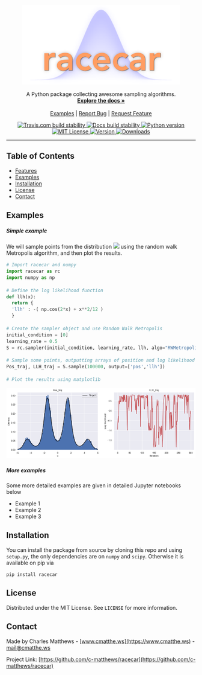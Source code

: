 <!-- PROJECT LOGO -->
<br />
<p align="center">
  <a href="https://github.com/c-matthews/racecar#readme">
    <img src="https://raw.githubusercontent.com/c-matthews/racecar/main/img/logo.png" alt="Logo" width="420" height="210">
  </a>

  <p align="center">
    A Python package collecting awesome sampling algorithms.
    <br />
    <a href="https://racecar.readthedocs.io/en/latest/"><strong>Explore the docs »</strong></a>
    <br />
    <br />
    <a href="https://github.com/c-matthews/racecar#examples">Examples</a>
    <span> | </span>
    <a href="https://github.com/c-matthews/racecar/issues">Report Bug</a>
    <span> | </span>
    <a href="https://github.com/c-matthews/racecar/issues">Request Feature</a>
  </p>
</p>

<div align="center">

  <a href="https://travis-ci.com/c-matthews/racecar">
    <img src="https://img.shields.io/travis/com/c-matthews/racecar?style=plastic"
      alt="Travis.com build stability" />
  </a>

  <a href="https://racecar.readthedocs.io/en/latest/?badge=latest">
    <img src="https://img.shields.io/readthedocs/racecar?style=plastic"
      alt="Docs build stability" />
  </a>
  
  <a href="https://github.com/c-matthews/racecar">
    <img src="https://img.shields.io/badge/python-v3.6+-blue?style=plastic&logo=python"
      alt="Python version" />
  </a>

  <a href="https://github.com/c-matthews/racecar/blob/main/LICENSE">
    <img src="https://img.shields.io/pypi/l/racecar?style=plastic"
      alt="MIT License" />
  </a>

  <a href="https://pypi.org/project/racecar/">
    <img src="https://img.shields.io/pypi/v/racecar?style=plastic"
      alt="Version" />
  </a>

  <a href="https://pypi.org/project/racecar/">
    <img src="https://img.shields.io/pypi/dm/racecar?style=plastic"
      alt="Downloads" />
  </a>

</div>

---

## Table of Contents
- [Features](#features)
- [Examples](#examples)
- [Installation](#installation)
- [License](#license)
- [Contact](#contact)


## Examples

##### Simple example

We will sample points from the distribution <img src="https://latex.codecogs.com/gif.latex?\pi(x)\propto%20\exp(-x^2/12-\cos(2x))" /> using the random walk Metropolis algorithm, and then plot the results.

```python
# Import racecar and numpy
import racecar as rc
import numpy as np

# Define the log likelihood function
def llh(x):
  return {
  'llh' : -( np.cos(2*x) + x**2/12 )
  }

# Create the sampler object and use Random Walk Metropolis
initial_condition = [0]
learning_rate = 0.5
S = rc.sampler(initial_condition, learning_rate, llh, algo="RWMetropolis")

# Sample some points, outputting arrays of position and log likelihood
Pos_traj, LLH_traj = S.sample(100000, output=['pos','llh'])

# Plot the results using matplotlib
```
<img src="https://raw.githubusercontent.com/c-matthews/racecar/main/img/cos_example.png"
  alt="Results" />

##### More examples

Some more detailed examples are given in detailed Jupyter notebooks below

- Example 1
- Example 2
- Example 3

## Installation

You can install the package from source by cloning this repo and using `setup.py`, the only dependencies are on `numpy` and `scipy`. Otherwise it is available on pip via

    pip install racecar

## License

Distributed under the MIT License. See `LICENSE` for more information.

## Contact

Made by Charles Matthews - [www.cmatthe.ws](https://www.cmatthe.ws) - mail@cmatthe.ws

Project Link: [https://github.com/c-matthews/racecar](https://github.com/c-matthews/racecar)
